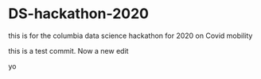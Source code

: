 # DS-hackathon-2020
this is for the columbia data science hackathon for 2020 on Covid mobility

this is a test commit. Now a new edit

yo
